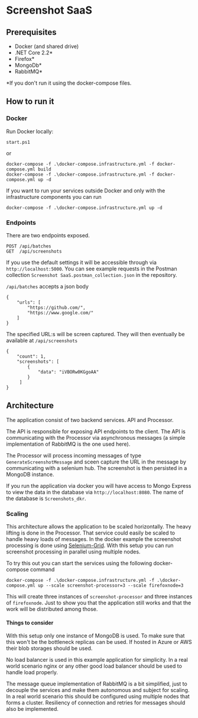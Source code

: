 # Screenshot SaaS

## Prerequisites

* Docker (and shared drive)
* .NET Core 2.2*
* Firefox*
* MongoDb*
* RabbitMQ*

*If you don't run it using the docker-compose files.

## How to run it

### Docker

Run Docker locally:

    start.ps1

or

    docker-compose -f .\docker-compose.infrastructure.yml -f docker-compose.yml build
    docker-compose -f .\docker-compose.infrastructure.yml -f docker-compose.yml up -d

If you want to run your services outside Docker and only with the infrastructure components you can run

    docker-compose -f .\docker-compose.infrastructure.yml up -d

### Endpoints

There are two endpoints exposed. 

    POST /api/batches
    GET  /api/screenshots

If you use the default settings it will be accessible through via `http://localhost:5000`. You can see example requests in the Postman collection `Screenshot SaaS.postman_collection.json` in the repository.

`/api/batches` accepts a json body

    {
        "urls": [ 
            "https://github.com/",
            "https://www.google.com/"
        ]
    }

The specified URL:s will be screen captured. They will then eventually be available at `/api/screenshots`

    {
        "count": 1,
        "screenshots": [
            {
                "data": "iVBORw0KGgoAA"
            }
         ]
    }

## Architecture

The application consist of two backend services. API and Processor.

The API is responsible for exposing API endpoints to the client. The API is communicating with the Processor via asynchronous messages (a simple implementation of RabbitMQ is the one used here).

The Processor will process incoming messages of type `GenerateScreenshotMessage` and sceen capture the URL in the message by communicating with a selenium hub. The screenshot is then persisted in a MongoDB instance.

If you run the application via docker you will have access to Mongo Express to view the data in the database via `http://localhost:8080`. The name of the database is `Screenshots_dkr`.

### Scaling

This architecture allows the application to be scaled horizontally. The heavy lifting is done in the Processor. That service could easily be scaled to handle heavy loads of messages. In the docker example the screenshot processing is done using [Selenium-Grid](https://www.seleniumhq.org/docs/07_selenium_grid.jsp). With this setup you can run screenshot processing in parallel using multiple nodes.

To try this out you can start the services using the following docker-compose command

    docker-compose -f .\docker-compose.infrastructure.yml -f .\docker-compose.yml up --scale screenshot-processor=3 --scale firefoxnode=3

This will create three instances of `screenshot-processor` and three instances of `firefoxnode`. Just to show you that the application still works and that the work will be distributed among those.

#### Things to consider

With this setup only one instance of MongoDB is used. To make sure that this won't be the bottleneck replicas can be used. If hosted in Azure or AWS their blob storages should be used.

No load balancer is used in this example application for simplicity. In a real world scenario nginx or any other good load balancer should be used to handle load properly.

The message queue implementation of RabbitMQ is a bit simplified, just to decouple the services and make them autonomous and subject for scaling. In a real world scenario this should be configured using multiple nodes that forms a cluster. Resiliency of connection and retries for messages should also be implemented.